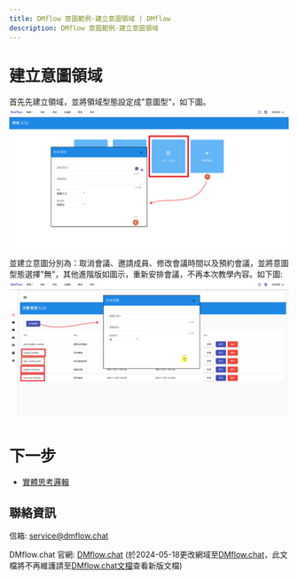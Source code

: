 ```yaml
---
title: DMflow 意圖範例-建立意圖領域 | DMflow
description: DMflow 意圖範例-建立意圖領域
---
```


# 建立意圖領域
首先先建立領域，並將領域型態設定成"意圖型"，如下圖。
![DMflow 意圖範例-建立意圖領域](../../../../../../images/tw/intro-001.png "DMflow 意圖範例-建立意圖領域")

並建立意圖分別為：取消會議、邀請成員、修改會議時間以及預約會議，並將意圖型態選擇"無"，其他進階版如圖示，重新安排會議，不再本次教學內容。如下圖:
![DMflow 意圖範例-建立意圖領域](../../../../../../images/tw/intro-002.png "DMflow 意圖範例-建立意圖領域")

# 下一步
- [實體思考邏輯](../../tutorials/intro/entity-logical.html)


## 聯絡資訊

信箱: <service@dmflow.chat>

DMflow.chat 官網: [DMflow.chat](https://www.dmflow.chat)
(於2024-05-18更改網域至[DMflow.chat](https://www.dmflow.chat)，此文檔將不再維護請至[DMflow.chat文檔](https://docs.dmflow.chat)查看新版文檔)